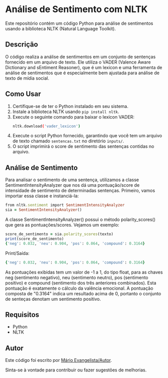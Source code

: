 # Análise de Sentimento com NLTK

Este repositório contém um código Python para análise de sentimentos usando a biblioteca NLTK (Natural Language Toolkit).

## Descrição
O código realiza a análise de sentimentos em um conjunto de sentenças fornecido em um arquivo de texto. Ele utiliza o VADER (Valence Aware Dictionary and sEntiment Reasoner), que é um lexicon e uma ferramenta de análise de sentimentos que é especialmente bem ajustada para análise de texto de mídia social.

## Como Usar
1. Certifique-se de ter o Python instalado em seu sistema.
2. Instale a biblioteca NLTK usando `pip install nltk`.
3. Execute o seguinte comando para baixar o lexicon VADER:
    ```bash
    nltk.download('vader_lexicon')
    ```
4. Execute o script Python fornecido, garantindo que você tem um arquivo de texto chamado `sentencas.txt` no diretório `inputs/`.
5. O script imprimirá o score de sentimento das sentenças contidas no arquivo.

## Análise de Sentimento
Para analisar o sentimento de uma sentença, utilizamos a classe SentimentIntensityAnalyzer que nos dá uma pontuação/score de intensidade de sentimento de determinadas sentenças.
Primeiro, vamos importar essa classe e instanciá-la:
```ruby
from nltk.sentiment import SentimentIntensityAnalyzer
sia = SentimentIntensityAnalyzer()
```
A classe SentimentIntensityAnalyzer() possui o método polarity_scores() que gera as pontuações/scores. 
Vejamos um exemplo:
```ruby
score_de_sentimento = sia.polarity_scores(texto)
print(score_de_sentimento)
{'neg': 0.032, 'neu': 0.904, 'pos': 0.064, 'compound': 0.3164}
```
Print/Saída:
```ruby
{'neg': 0.032, 'neu': 0.904, 'pos': 0.064, 'compound': 0.3164}
```
As pontuações exibidas tem um valor de -1 a 1, do tipo float, para as chaves neg (sentimento negativo), neu (sentimento neutro), pos (sentimento positivo) e compound (sentimento dos três anteriores combinados). Esta pontuação é exatamente o cálculo da valência emocional. A pontuação composta de  "0.3164" indica um resultado acima de 0, portanto o conjunto de senteças denotam um sentimento positivo. 

## Requisitos
- Python
- NLTK

## Autor
Este código foi escrito por [Mário Evangelista/Autor](https://github.com/mario-evangelista).

Sinta-se à vontade para contribuir ou fazer sugestões de melhorias.
